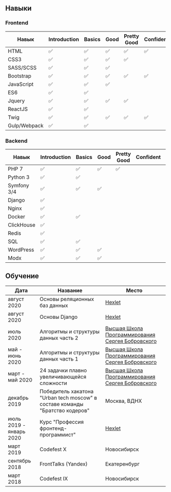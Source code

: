 ## Навыки

### Frontend
| Навык | Introduction | Basics | Good | Pretty Good | Confident | Awesome |
| ---   | ---          | ---    | ---  | ---         | ---       | ---     |
| HTML | :white_check_mark: | :white_check_mark: | :white_check_mark: | :white_check_mark: | :white_check_mark:
| CSS3 | :white_check_mark: | :white_check_mark: | :white_check_mark: | :white_check_mark:
| SASS/SCSS | :white_check_mark: | :white_check_mark: | :white_check_mark:
| Bootstrap | :white_check_mark: | :white_check_mark: | :white_check_mark: | :white_check_mark: | :white_check_mark:
| JavaScript | :white_check_mark: | :white_check_mark: | :white_check_mark: |
| ES6 | :white_check_mark: | :white_check_mark:
| Jquery | :white_check_mark: | :white_check_mark: | :white_check_mark: | :white_check_mark:
| ReactJS | :white_check_mark: | :white_check_mark: |
| Twig | :white_check_mark: | :white_check_mark: | :white_check_mark: | :white_check_mark: | :white_check_mark:
| Gulp/Webpack | :white_check_mark: | :white_check_mark: |



### Backend
| Навык | Introduction | Basics | Good | Pretty Good | Confident | Awesome |
| ---   | ---          | ---    | ---  | ---         | ---       | ---     |
| PHP 7 | :white_check_mark: | :white_check_mark: | :white_check_mark: | :white_check_mark: | 
| Python 3 | :white_check_mark: | :white_check_mark: |
| Symfony 3/4 | :white_check_mark: | :white_check_mark: | :white_check_mark: |
| Django | :white_check_mark:
| Nginx | :white_check_mark:
| Docker | :white_check_mark: | :white_check_mark:
| ClickHouse | :white_check_mark:
| Redis | :white_check_mark:
| SQL | :white_check_mark: | :white_check_mark:
| WordPress | :white_check_mark: | :white_check_mark: | :white_check_mark:
| Modx | :white_check_mark: | :white_check_mark: | :white_check_mark:

## Обучение

| Дата | Название | Место
| --- | --- | --- |
| август 2020 | Основы реляционных баз данных | [Hexlet](https://ru.hexlet.io/courses/rdb-basics)
| август 2020 | Основы Django | [Hexlet](https://ru.hexlet.io/courses/python-django-basics)
| июль 2020 | Алгоритмы и структуры данных часть 2 | [Высшая Школа Программирования Сергея Бобровского](https://vk.com/lambda_brain) |
| май - июнь 2020 | Алгоритмы и структуры данных часть 1 | [Высшая Школа Программирования Сергея Бобровского](https://vk.com/lambda_brain) |
| март - май 2020 | 24 задачки плавно увеличивающейся сложности | [Высшая Школа Программирования Сергея Бобровского](https://vk.com/lambda_brain) |
| декабрь 2019 | Победитель хакатона "Urban tech moscow" в составе команды "Братство кодеров" | Москва, ВДНХ
| июль 2019 - январь 2020 | Курс "Профессия фронтенд-программист" | [Hexlet](https://ru.hexlet.io/professions/frontend)
| март 2019 | Codefest X | Новосибирск |
| сентябрь 2018 | FrontTalks (Yandex) | Екатеренбург |
| март 2018 | Codefest IX | Новосибирск |